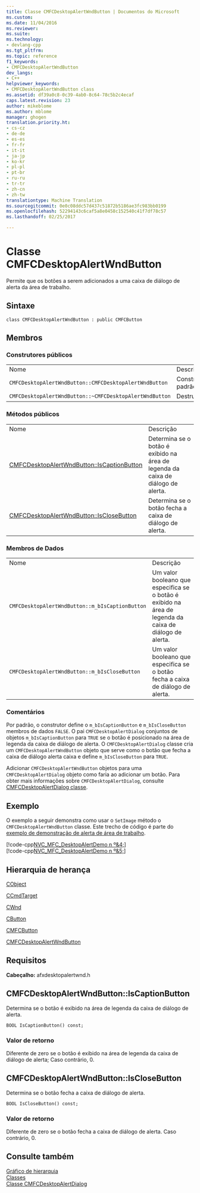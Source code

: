 ```yaml
---
title: Classe CMFCDesktopAlertWndButton | Documentos do Microsoft
ms.custom: 
ms.date: 11/04/2016
ms.reviewer: 
ms.suite: 
ms.technology:
- devlang-cpp
ms.tgt_pltfrm: 
ms.topic: reference
f1_keywords:
- CMFCDesktopAlertWndButton
dev_langs:
- C++
helpviewer_keywords:
- CMFCDesktopAlertWndButton class
ms.assetid: df39a0c8-0c39-4ab0-8c64-78c5b2c4ecaf
caps.latest.revision: 23
author: mikeblome
ms.author: mblome
manager: ghogen
translation.priority.ht:
- cs-cz
- de-de
- es-es
- fr-fr
- it-it
- ja-jp
- ko-kr
- pl-pl
- pt-br
- ru-ru
- tr-tr
- zh-cn
- zh-tw
translationtype: Machine Translation
ms.sourcegitcommit: 0e0c08ddc57d437c51872b5186ae3fc983bb0199
ms.openlocfilehash: 52294143c6caf5a8e0458c152540c41f7df78c57
ms.lasthandoff: 02/25/2017

---
```

# <a name="cmfcdesktopalertwndbutton-class"></a>Classe CMFCDesktopAlertWndButton
Permite que os botões a serem adicionados a uma caixa de diálogo de alerta da área de trabalho.  
  
## <a name="syntax"></a>Sintaxe  
  
```  
class CMFCDesktopAlertWndButton : public CMFCButton  
```  
  
## <a name="members"></a>Membros  
  
### <a name="public-constructors"></a>Construtores públicos  
  
|||  
|-|-|  
|Nome|Descrição|  
|`CMFCDesktopAlertWndButton::CMFCDesktopAlertWndButton`|Construtor padrão.|  
|`CMFCDesktopAlertWndButton::~CMFCDesktopAlertWndButton`|Destruidor.|  
  
### <a name="public-methods"></a>Métodos públicos  
  
|||  
|-|-|  
|Nome|Descrição|  
|[CMFCDesktopAlertWndButton::IsCaptionButton](#iscaptionbutton)|Determina se o botão é exibido na área de legenda da caixa de diálogo de alerta.|  
|[CMFCDesktopAlertWndButton::IsCloseButton](#isclosebutton)|Determina se o botão fecha a caixa de diálogo de alerta.|  
  
### <a name="data-members"></a>Membros de Dados  
  
|||  
|-|-|  
|Nome|Descrição|  
|`CMFCDesktopAlertWndButton::m_bIsCaptionButton`|Um valor booleano que especifica se o botão é exibido na área de legenda da caixa de diálogo de alerta.|  
|`CMFCDesktopAlertWndButton::m_bIsCloseButton`|Um valor booleano que especifica se o botão fecha a caixa de diálogo de alerta.|  
  
### <a name="remarks"></a>Comentários  
 Por padrão, o construtor define o `m_bIsCaptionButton` e `m_bIsCloseButton` membros de dados `FALSE`. O pai `CMFCDesktopAlertDialog` conjuntos de objetos `m_bIsCaptionButton` para `TRUE` se o botão é posicionado na área de legenda da caixa de diálogo de alerta. O `CMFCDesktopAlertDialog` classe cria um `CMFCDesktopAlertWndButton` objeto que serve como o botão que fecha a caixa de diálogo alerta caixa e define `m_bIsCloseButton` para `TRUE`.  
  
 Adicionar `CMFCDesktopAlertWndButton` objetos para uma `CMFCDesktopAlertDialog` objeto como faria ao adicionar um botão. Para obter mais informações sobre `CMFCDesktopAlertDialog`, consulte [CMFCDesktopAlertDialog classe](../../mfc/reference/cmfcdesktopalertdialog-class.md).  
  
## <a name="example"></a>Exemplo  
 O exemplo a seguir demonstra como usar o `SetImage` método o `CMFCDesktopAlertWndButton` classe. Este trecho de código é parte do [exemplo de demonstração de alerta de área de trabalho](../../visual-cpp-samples.md).  
  
 [!code-cpp[NVC_MFC_DesktopAlertDemo n º&4;](../../mfc/reference/codesnippet/cpp/cmfcdesktopalertwndbutton-class_1.h)]  
[!code-cpp[NVC_MFC_DesktopAlertDemo n º&5;](../../mfc/reference/codesnippet/cpp/cmfcdesktopalertwndbutton-class_2.cpp)]  
  
## <a name="inheritance-hierarchy"></a>Hierarquia de herança  
 [CObject](../../mfc/reference/cobject-class.md)  
  
 [CCmdTarget](../../mfc/reference/ccmdtarget-class.md)  
  
 [CWnd](../../mfc/reference/cwnd-class.md)  
  
 [CButton](../../mfc/reference/cbutton-class.md)  
  
 [CMFCButton](../../mfc/reference/cmfcbutton-class.md)  
  
 [CMFCDesktopAlertWndButton](../../mfc/reference/cmfcdesktopalertwndbutton-class.md)  
  
## <a name="requirements"></a>Requisitos  
 **Cabeçalho:** afxdesktopalertwnd.h  
  
##  <a name="a-nameiscaptionbuttona--cmfcdesktopalertwndbuttoniscaptionbutton"></a><a name="iscaptionbutton"></a>CMFCDesktopAlertWndButton::IsCaptionButton  
 Determina se o botão é exibido na área de legenda da caixa de diálogo de alerta.  
  
```  
BOOL IsCaptionButton() const;  
```  
  
### <a name="return-value"></a>Valor de retorno  
 Diferente de zero se o botão é exibido na área de legenda da caixa de diálogo de alerta; Caso contrário, 0.  
  
##  <a name="a-nameisclosebuttona--cmfcdesktopalertwndbuttonisclosebutton"></a><a name="isclosebutton"></a>CMFCDesktopAlertWndButton::IsCloseButton  
 Determina se o botão fecha a caixa de diálogo de alerta.  
  
```  
BOOL IsCloseButton() const;  
```  
  
### <a name="return-value"></a>Valor de retorno  
 Diferente de zero se o botão fecha a caixa de diálogo de alerta. Caso contrário, 0.  
  
## <a name="see-also"></a>Consulte também  
 [Gráfico de hierarquia](../../mfc/hierarchy-chart.md)   
 [Classes](../../mfc/reference/mfc-classes.md)   
 [Classe CMFCDesktopAlertDialog](../../mfc/reference/cmfcdesktopalertdialog-class.md)

